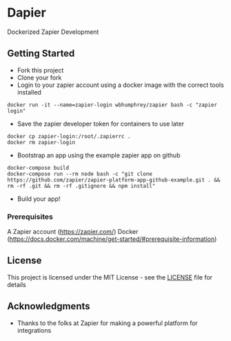 # Dapier

Dockerized Zapier Development

## Getting Started

* Fork this project
* Clone your fork
* Login to your zapier account using a docker image with the correct tools installed
```
docker run -it --name=zapier-login wbhumphrey/zapier bash -c "zapier login"
```
* Save the zapier developer token for containers to use later
```
docker cp zapier-login:/root/.zapierrc .
docker rm zapier-login
```
* Bootstrap an app using the example zapier app on github
```
docker-compose build
docker-compose run --rm node bash -c "git clone https://github.com/zapier/zapier-platform-app-github-example.git . && rm -rf .git && rm -rf .gitignore && npm install"
```
* Build your app!

### Prerequisites

A Zapier account (https://zapier.com/)
Docker (https://docs.docker.com/machine/get-started/#prerequisite-information)

## License

This project is licensed under the MIT License - see the [LICENSE](LICENSE) file for details

## Acknowledgments

* Thanks to the folks at Zapier for making a powerful platform for integrations
